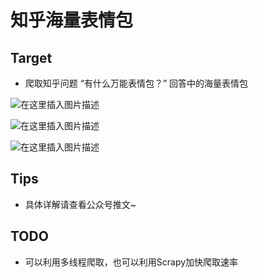 ﻿# 知乎海量表情包

## Target 
* 爬取知乎问题 “有什么万能表情包？” 回答中的海量表情包


![在这里插入图片描述](https://github.com/librauee/Reptile/blob/master/BQB/302.jpg)

![在这里插入图片描述](https://github.com/librauee/Reptile/blob/master/BQB/291.jpg)

![在这里插入图片描述](https://github.com/librauee/Reptile/blob/master/BQB/290.jpg)

## Tips

* 具体详解请查看公众号推文~

## TODO

* 可以利用多线程爬取，也可以利用Scrapy加快爬取速率


